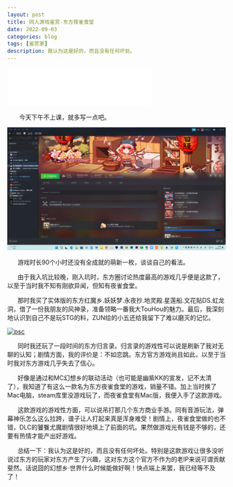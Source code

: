 ```yaml
---
layout: post
title: 同人游戏鉴赏-东方夜雀食堂
date: 2022-09-03
categories: blog
tags: [鉴赏家]
description: 我认为这是好的，而且没有任何坏处。
---
```


<iframe frameborder="no" border="0" marginwidth="0" marginheight="0" width=330 height=86 src="//music.163.com/outchain/player?type=2&id=730849&auto=1&height=66"></iframe>

&nbsp;&nbsp;&nbsp;&nbsp;&nbsp;&nbsp;
    今天下午不上课，就多写一点吧。
    
<a href='https://github.com/zik000001/zik.github.io/blob/master/img/Steam.png' target='_blank'><img src='https://github.com/zik000001/zik.github.io/blob/master/img/Steam.png?raw=true' border='0' alt='35'/></a>
    
&nbsp;&nbsp;&nbsp;&nbsp;&nbsp;&nbsp;游戏时长90个小时还没有全成就的萌新一枚，谈谈自己的看法。

&nbsp;&nbsp;&nbsp;&nbsp;&nbsp;&nbsp;由于我入坑比较晚，刚入坑时，东方圈讨论热度最高的游戏几乎便是这款了，以至于当时我不知有刚欲异闻，但知有夜雀食堂。

&nbsp;&nbsp;&nbsp;&nbsp;&nbsp;&nbsp;那时我买了实体版的东方红魔乡.妖妖梦.永夜抄.地灵殿.星莲船.文花贴DS.虹龙洞，借了一份我朋友的风神录，准备领略一番我大TouHou的魅力。最后，我深刻地认识到自己不是玩STG的料，ZUN绘的小五还给我留下了难以磨灭的记忆。

<a href='https://postimg.cc/fJQT3Sct' target='_blank'><img src='https://i.postimg.cc/VLdSVj5R/psc.jpg' border='0' alt='psc'/></a>

&nbsp;&nbsp;&nbsp;&nbsp;&nbsp;&nbsp;同时我还玩了一段时间的东方归言录。归言录的游戏性可以说是刷新了我对无聊的认知；剧情方面，我的评价是：不如恋跳。东方官方游戏尚且如此，以至于当时我对东方游戏几乎失去了信心。

&nbsp;&nbsp;&nbsp;&nbsp;&nbsp;&nbsp;好像是通过和MC幻想乡的联动活动（也可能是幽紫KK的宣发，记不太清了），我知道了有这么一款名为东方夜雀食堂的游戏，销量不错。加上当时换了Mac电脑，steam库里没游戏玩了，而夜雀食堂有Mac版，我便入手了这款游戏。

&nbsp;&nbsp;&nbsp;&nbsp;&nbsp;&nbsp;这款游戏的游戏性方面，可以说吊打那几个东方商业手游。同有音游玩法，弹幕神乐怎么这么拉跨，谱子让人打起来真是浑身难受！剧情上，夜雀食堂做的也不错，DLC的饕餮尤魔剧情很好地填上了前面的坑。果然做游戏光有钱是不够的，还要有热情才能产出好游戏。

&nbsp;&nbsp;&nbsp;&nbsp;&nbsp;&nbsp;总结一下：我认为这是好的，而且没有任何坏处。特别是这款游戏让很多没听说过东方的玩家对东方产生了兴趣，这对东方这个官方不作为的老IP来说可谓贡献斐然。话说囧的幻想乡·世界什么时候能做好啊！快点端上来罢，我已经等不及了！

